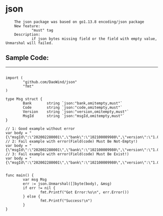 # json
        The json package was based on go1.13.8 encoding/json package
        New feature: 
                "must" tag
        Description: 
                if json bytes missing field or the field with empty value,  Unmarshal will failed.
            
## Sample Code:
-----------------------------------------------------------------------------------------------------------------------
```package main

import (
        "github.com/DaoWind/json"    
        "fmt"
)

type Msg struct {
        Bank       string `json:"bank,omitempty,must"`
        Code       string `json:"code,omitempty,must"`
        Version    string `json:"version,omitempty,must"`
        MsgId      string `json:"msgId,omitempty,must"`
}

// 1: Good example without error
var body = "{\"msgId\":\"202002280001\",\"bank\":\"102100009980\",\"version\":\"1.0.0\",\"code\":\"AsstRegr\"}"
// 2: Fail example with error(Field(code) Must Be Not-Empty!)
var body = "{\"msgId\":\"202002280001\",\"bank\":\"102100009980\",\"version\":\"1.0.0\",\"code\":\"\"}"
// 3: Fail example with error(Field(code) Must Be Exist!)
var body = "{\"msgId\":\"202002280001\",\"bank\":\"102100009980\",\"version\":\"1.0.0\"}"


func main() {
        var msg Msg
        err := json.Unmarshal([]byte(body), &msg)
        if err != nil {
                fmt.Printf("Got Error:%s\n", err.Error())
        } else {
                fmt.Printf("Success!\n")
        }
}

